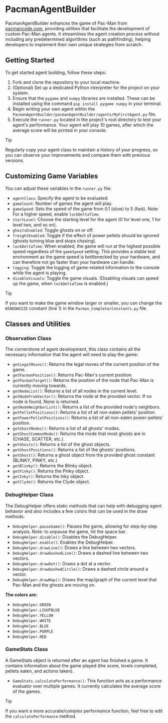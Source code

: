 # PacmanAgentBuilder

PacmanAgentBuilder enhances the game of Pac-Man from [pacmancode.com](https://pacmancode.com/), providing utilities that facilitate the development of custom Pac-Man agents. It streamlines the agent creation process without including any predetermined algorithms (such as pathfinding), helping developers to implement their own unique strategies from scratch.

## Getting Started

To get started agent building, follow these steps:

1. Fork and clone the repository to your local machine.
2. (Optional) Set up a dedicated Python interpreter for the project on your system.
3. Ensure that the `pygame` and `numpy` libraries are installed. These can be installed using the command `pip install pygame numpy` in your terminal.
4. Begin writing your own agent within the `PacmanAgentBuilder/pacmanAgentBuilder/agents/MyFirstAgent.py` file.
5. Execute the `runner.py` located in the project's root directory to test your agent's performance. Your agent will play 10 games, after which the average score will be printed in your console.

> [!TIP]
> Regularly copy your agent class to maintain a history of your progress, so you can observe your improvements and compare them with previous versions.

## Customizing Game Variables

You can adjust these variables in the `runner.py` file:

- `agentClass`: Specify the agent to be evaluated.
- `gameCount`: Number of games the agent will play.
- `gameSpeed`: Sets the speed of the game from 0.1 (slow) to 5 (fast). Note: For a higher speed, enable `lockDeltaTime`.
- `startLevel`: Choose the starting level for the agent (0 for level one, 1 for level two, and so on).
- `ghostsEnabled`: Toggle ghosts on or off.
- `freightEnabled`: Toggle if the effect of power pellets should be ignored (ghosts turning blue and stops chasing).
- `lockDeltaTime`: When enabled, the game will run at the highest possible speed regardless of the `gameSpeed` setting. This provides a stable test environment as the game speed is bottlenecked by your hardware, and can therefore not go faster than your hardware can handle.
- `logging`: Toggle the logging of game-related information to the console while the agent is playing.
- `disableVisuals`: Toggle the game visuals. (Disabling visuals can speed up the game, when `lockDeltaTime` is enabled.)

> [!TIP]
> If you want to make the game window larger or smaller, you can change the `WINDOWSIZE` constant (line 1) in the `Pacman_Complete/Constants.py` file.

## Classes and Utilities

### Observation Class

The cornerstone of agent development, this class contains all the necessary information that the agent will need to play the game:

- `getLegalMoves()`: Returns the legal moves of the current position of the game.
- `getPacmanPosition()`: Returns Pac-Man's current position.
- `getPacmanTarget()`: Returns the position of the node that Pac-Man is currently moving towards.
- `getNodeList()`: Returns a list of all nodes in the current level.
- `getNodeFromVector()`: Returns the node at the provided vector. If no node is found, None is returned.
- `getNodeNeighborList()`: Returns a list of the provided node's neighbors.
- `getPelletPositions()`: Returns a list of all non-eaten pellets' position.
- `getPowerPelletPositions()`: Returns a list of all non-eaten power-pellets' position.
- `getGhostModes()`: Returns a list of all ghosts' modes.
- `getGhostCommonMode()`: Returns the mode that most ghosts are in (CHASE, SCATTER, etc.).
- `getGhosts()`: Returns a list of the ghost objects.
- `getGhostPositions()`: Returns a list of the ghosts' positions.
- `getGhost()`: Returns a ghost object from the provided ghost constant (BLINKY, PINKY, etc.)
- `getBlinky()`: Returns the Blinky object.
- `getPinky()`: Returns the Pinky object.
- `getInky()`: Returns the Inky object.
- `getClyde()`: Returns the Clyde object.

### DebugHelper Class 

The DebugHelper offers static methods that can help with debugging agent behavior and also includes a few colors that can be used in the draw methods:

- `DebugHelper.pauseGame()`: Pauses the game, allowing for step-by-step analysis. Note: to unpause the game, hit the space bar.
- `DebugHelper.disable()`: Disables the DebugHelper.
- `DebugHelper.enable()`: Enables the DebugHelper.
- `DebugHelper.drawLine()`: Draws a line between two vectors.
- `DebugHelper.drawDashedLine()`: Draws a dashed line between two vectors.
- `DebugHelper.drawDot()`: Draws a dot at a vector.
- `DebugHelper.drawDashedCircle()`: Draws a dashed circle around a vector.
- `DebugHelper.drawMap()`: Draws the map/graph of the current level that Pac-Man and the ghosts are moving on.

**The colors are:**
- `DebugHelper.GREEN`
- `DebugHelper.LIGHTBLUE`
- `DebugHelper.YELLOW`
- `DebugHelper.WHITE`
- `DebugHelper.BLUE`
- `DebugHelper.PURPLE`
- `DebugHelper.RED`

### GameStats Class

A GameStats object is returned after an agent has finished a game. It contains information about the game played (the score, levels completed, pellets eaten, and actions taken).

- `GameStats.calculatePerformance()`: This function acts as a performance evaluator over multiple games. It currently calculates the average score of the games.
> [!TIP]
> If you want a more accurate/complex performance function, feel free to edit the `calculatePerformance` method.
